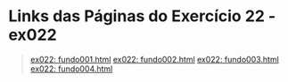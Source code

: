 # Links das Páginas do Exercício 22 - ex022
> <a href="https://juliompcnascimento.github.io/html-css/exercicios/ex022/fundo004.html">ex022: fundo001.html</a>
> <a href="https://juliompcnascimento.github.io/html-css/exercicios/ex022/fundo004.html">ex022: fundo002.html</a>
> <a href="https://juliompcnascimento.github.io/html-css/exercicios/ex022/fundo004.html">ex022: fundo003.html</a>
> <a href="https://juliompcnascimento.github.io/html-css/exercicios/ex022/fundo004.html">ex022: fundo004.html</a>